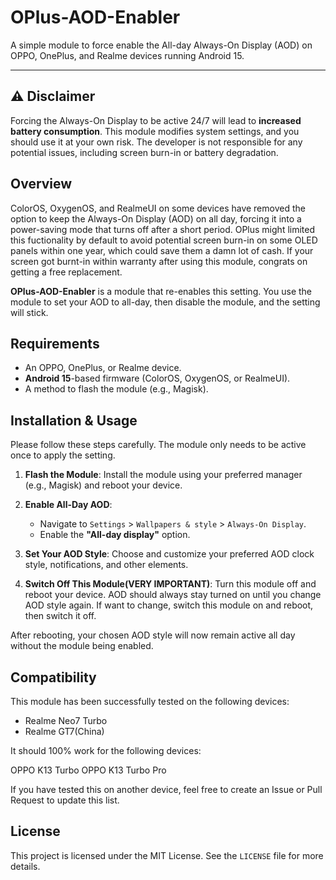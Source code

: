 # OPlus-AOD-Enabler

A simple module to force enable the All-day Always-On Display (AOD) on OPPO, OnePlus, and Realme devices running Android 15.

---

## ⚠️ Disclaimer

Forcing the Always-On Display to be active 24/7 will lead to **increased battery consumption**. This module modifies system settings, and you should use it at your own risk. The developer is not responsible for any potential issues, including screen burn-in or battery degradation.


## Overview

ColorOS, OxygenOS, and RealmeUI on some devices have removed the option to keep the Always-On Display (AOD) on all day, forcing it into a power-saving mode that turns off after a short period. OPlus might limited this fuctionality by default to avoid potential screen burn-in on some OLED panels within one year, which could save them a damn lot of cash. If your screen got burnt-in within warranty after using this module, congrats on getting a free replacement.

**OPlus-AOD-Enabler** is a module that re-enables this setting. You use the module to set your AOD to all-day, then disable the module, and the setting will stick.

## Requirements

* An OPPO, OnePlus, or Realme device.
* **Android 15**-based firmware (ColorOS, OxygenOS, or RealmeUI).
* A method to flash the module (e.g., Magisk).

## Installation & Usage

Please follow these steps carefully. The module only needs to be active once to apply the setting.

1.  **Flash the Module**: Install the module using your preferred manager (e.g., Magisk) and reboot your device.

2.  **Enable All-Day AOD**:
    * Navigate to `Settings` > `Wallpapers & style` > `Always-On Display`.
    * Enable the **"All-day display"** option.

3.  **Set Your AOD Style**: Choose and customize your preferred AOD clock style, notifications, and other elements.

4.  **Switch Off This Module(VERY IMPORTANT)**: Turn this module off and reboot your device. AOD should always stay turned on until you change AOD style again. If want to change, switch this module on and reboot, then switch it off.

After rebooting, your chosen AOD style will now remain active all day without the module being enabled.

## Compatibility

This module has been successfully tested on the following devices:

* Realme Neo7 Turbo
* Realme GT7(China)

It should 100% work for the following devices:

OPPO K13 Turbo
OPPO K13 Turbo Pro

If you have tested this on another device, feel free to create an Issue or Pull Request to update this list.

## License

This project is licensed under the MIT License. See the `LICENSE` file for more details.
